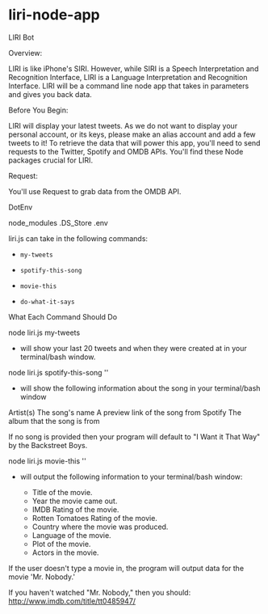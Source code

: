 # liri-node-app
LIRI Bot


Overview:

LIRI is like iPhone's SIRI. However, while SIRI is a Speech Interpretation and Recognition Interface, LIRI is a Language Interpretation and Recognition Interface. LIRI will be a command line node app that takes in parameters and gives you back data.


Before You Begin:


LIRI will display your latest tweets. As we do not want to display your personal account, or its keys, please make an alias account and add a few tweets to it!
To retrieve the data that will power this app, you'll need to send requests to the Twitter, Spotify and OMDB APIs. You'll find these Node packages crucial for LIRI.



Request:


You'll use Request to grab data from the OMDB API.


DotEnv

node_modules
.DS_Store
.env



liri.js can take in the following commands:


* `my-tweets`

* `spotify-this-song`

* `movie-this`

* `do-what-it-says`

What Each Command Should Do


node liri.js my-tweets

* will show your last 20 tweets and when they were created at in your terminal/bash window.



node liri.js spotify-this-song '<song name here>'

* will show the following information about the song in your terminal/bash window


Artist(s)
The song's name
A preview link of the song from Spotify
The album that the song is from


If no song is provided then your program will default to "I Want it That Way" by the Backstreet Boys.



node liri.js movie-this '<movie name here>'

* will output the following information to your terminal/bash window:

   * Title of the movie.
   * Year the movie came out.
   * IMDB Rating of the movie.
   * Rotten Tomatoes Rating of the movie.
   * Country where the movie was produced.
   * Language of the movie.
   * Plot of the movie.
   * Actors in the movie.


If the user doesn't type a movie in, the program will output data for the movie 'Mr. Nobody.'


If you haven't watched "Mr. Nobody," then you should: http://www.imdb.com/title/tt0485947/
